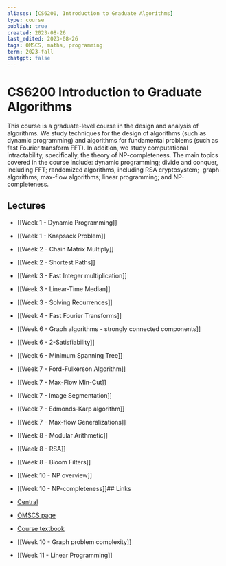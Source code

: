 ```yaml
---
aliases: [CS6200, Introduction to Graduate Algorithms]
type: course
publish: true
created: 2023-08-26
last_edited: 2023-08-26
tags: OMSCS, maths, programming
term: 2023-fall
chatgpt: false
---
```

# CS6200 Introduction to Graduate Algorithms

This course is a graduate-level course in the design and analysis of algorithms. We study techniques for the design of algorithms (such as dynamic programming) and algorithms for fundamental problems (such as fast Fourier transform FFT). In addition, we study computational intractability, specifically, the theory of NP-completeness. The main topics covered in the course include: dynamic programming; divide and conquer, including FFT; randomized algorithms, including RSA cryptosystem;  graph algorithms; max-flow algorithms; linear programming; and NP-completeness.

## Lectures

- [[Week 1 - Dynamic Programming]]
- [[Week 1 - Knapsack Problem]]
- [[Week 2 - Chain Matrix Multiply]]
- [[Week 2 - Shortest Paths]]
- [[Week 3 - Fast Integer multiplication]]
- [[Week 3 - Linear-Time Median]]
- [[Week 3 - Solving Recurrences]]
- [[Week 4 - Fast Fourier Transforms]]
- [[Week 6 - Graph algorithms - strongly connected components]]
- [[Week 6 - 2-Satisfiability]]
- [[Week 6 - Minimum Spanning Tree]]
- [[Week 7 - Ford-Fulkerson Algorithm]]
- [[Week 7 - Max-Flow Min-Cut]]
- [[Week 7 - Image Segmentation]]
- [[Week 7 - Edmonds-Karp algorithm]]
- [[Week 7 - Max-flow Generalizations]]
- [[Week 8 - Modular Arithmetic]]
- [[Week 8 - RSA]]
- [[Week 8 - Bloom Filters]]
- [[Week 10 - NP overview]]
- [[Week 10 - NP-completeness]]## Links

- [Central](https://www.omscentral.com/courses/introduction-to-graduate-algorithms/reviews)
- [OMSCS page](https://omscs.gatech.edu/cs-6515-intro-graduate-algorithms)
- [Course textbook](http://algorithmics.lsi.upc.edu/docs/Dasgupta-Papadimitriou-Vazirani.pdf)
- [[Week 10 - Graph problem complexity]]
- [[Week 11 - Linear Programming]]